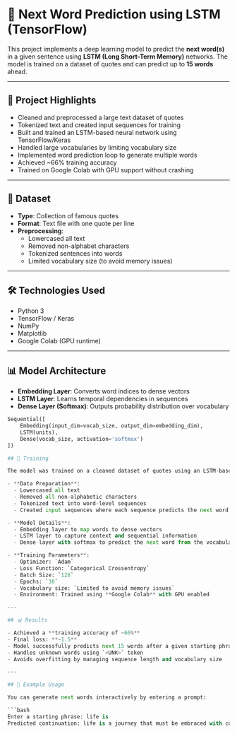 # 🧠 Next Word Prediction using LSTM (TensorFlow)

This project implements a deep learning model to predict the **next word(s)** in a given sentence using **LSTM (Long Short-Term Memory)** networks. The model is trained on a dataset of quotes and can predict up to **15 words** ahead.

---

## 🚀 Project Highlights

- Cleaned and preprocessed a large text dataset of quotes
- Tokenized text and created input sequences for training
- Built and trained an LSTM-based neural network using TensorFlow/Keras
- Handled large vocabularies by limiting vocabulary size
- Implemented word prediction loop to generate multiple words
- Achieved ~66% training accuracy
- Trained on Google Colab with GPU support without crashing

---

## 📂 Dataset

- **Type**: Collection of famous quotes
- **Format**: Text file with one quote per line
- **Preprocessing**:
  - Lowercased all text
  - Removed non-alphabet characters
  - Tokenized sentences into words
  - Limited vocabulary size (to avoid memory issues)

---

## 🛠️ Technologies Used

- Python 3
- TensorFlow / Keras
- NumPy
- Matplotlib
- Google Colab (GPU runtime)

---

## 📊 Model Architecture

- **Embedding Layer**: Converts word indices to dense vectors  
- **LSTM Layer**: Learns temporal dependencies in sequences  
- **Dense Layer (Softmax)**: Outputs probability distribution over vocabulary  

```python
Sequential([
    Embedding(input_dim=vocab_size, output_dim=embedding_dim),
    LSTM(units),
    Dense(vocab_size, activation='softmax')
])

## 🔄 Training

The model was trained on a cleaned dataset of quotes using an LSTM-based neural network. Key training steps included:

- **Data Preparation**:
  - Lowercased all text
  - Removed all non-alphabetic characters
  - Tokenized text into word-level sequences
  - Created input sequences where each sequence predicts the next word

- **Model Details**:
  - Embedding layer to map words to dense vectors
  - LSTM layer to capture context and sequential information
  - Dense layer with softmax to predict the next word from the vocabulary

- **Training Parameters**:
  - Optimizer: `Adam`
  - Loss Function: `Categorical Crossentropy`
  - Batch Size: `128`
  - Epochs: `30`
  - Vocabulary size: `Limited to avoid memory issues`
  - Environment: Trained using **Google Colab** with GPU enabled

---

## 📊 Results

- Achieved a **training accuracy of ~66%**
- Final loss: **~1.5**
- Model successfully predicts next 15 words after a given starting phrase
- Handles unknown words using `<UNK>` token
- Avoids overfitting by managing sequence length and vocabulary size

---

## 🧠 Example Usage

You can generate next words interactively by entering a prompt:

```bash
Enter a starting phrase: life is
Predicted continuation: life is a journey that must be embraced with courage and hope

